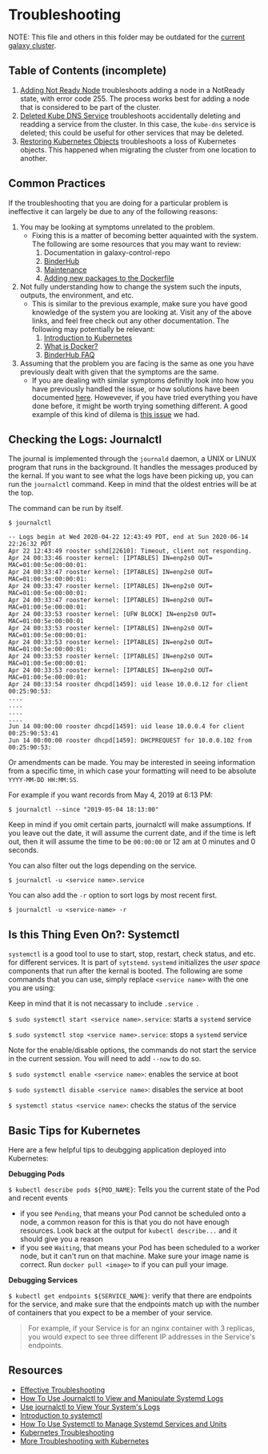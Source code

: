 # Troubleshooting 

NOTE: This file and others in this folder may be outdated for the [current galaxy cluster](https://github.com/LibreTexts/galaxy-control-repo/tree/production/kubernetes/).

## Table of Contents (incomplete)

1. [Adding Not Ready Node](AddingNotReadyNode.md) troubleshoots adding a node
in a NotReady state, with error code 255. The process works best for adding a node that is considered
to be part of the cluster.
1. [Deleted Kube DNS Service](DeletedKubeDNSService.md) troubleshoots
accidentally deleting and readding a service from the cluster. In this case, the `kube-dns` service is deleted;
this could be useful for other services that may be deleted.
1. [Restoring Kubernetes Objects](RestoringKubernetesObjects.md) troubleshoots a loss of Kubernetes objects. 
This happened when migrating the cluster from one location to another.

## Common Practices

If the troubleshooting that you are doing for a particular problem is ineffective it can largely be due to any of the following reasons:

1. You may be looking at symptoms unrelated to the problem.
   * Fixing this is a matter of becoming better aquainted with the system. The following are some resources that you may want to review:
      1. Documentation in galaxy-control-repo
      2. [BinderHub](/docs/Binder-on-GCloud/01-BinderHub.md)
      3. [Maintenance](/docs/maintenance-tasks.md)
      4. [Adding new packages to the Dockerfile](https://github.com/LibreTexts/default-env/)
2. Not fully understanding how to change the system such the inputs, outputs, the environment, and etc.
   * This is similar to the previous example, make sure you have good knowledge of the system you are looking at. Visit any of the above links, and feel free
   check out any other documentation. The following may potentially be relevant:
      1. [Introduction to Kubernetes](https://www.digitalocean.com/community/tutorials/an-introduction-to-kubernetes)
      2. [What is Docker?](https://opensource.com/resources/what-docker)
      3. [BinderHub FAQ](https://mybinder.readthedocs.io/en/latest/faq.html) 
3. Assuming that the problem you are facing is the same as one you have previously dealt with given that the symptoms are the same. 
   * If you are dealing with similar symptoms definitly look into how you have previously handled the issue, or how solutions have been documented
   [here](/docs/Bare-Metal/troubleshooting/). Howevever, if you have tried everything you 
   have done before, it might be worth trying something different. A good example of this kind of dilema is [this issue](https://github.com/LibreTexts/metalc/blob/master/docs/Bare-Metal/troubleshooting/KubeadmCert.md)
   we had.
      
      
## Checking the Logs: Journalctl

The journal is implemented through the `journald` daemon, a UNIX or LINUX program that runs in the background. It handles the messages
produced by the kernal. If you want to see what the logs have been picking up, you can run the `journalctl` command. Keep in mind that the 
oldest entries will be at the top. 

The command can be run by itself. 
```
$ journalctl
```
```
-- Logs begin at Wed 2020-04-22 12:43:49 PDT, end at Sun 2020-06-14 22:26:32 PDT
Apr 22 12:43:49 rooster sshd[22610]: Timeout, client not responding.
Apr 24 00:33:46 rooster kernel: [IPTABLES] IN=enp2s0 OUT= MAC=01:00:5e:00:00:01:
Apr 24 00:33:47 rooster kernel: [IPTABLES] IN=enp2s0 OUT= MAC=01:00:5e:00:00:01:
Apr 24 00:33:47 rooster kernel: [IPTABLES] IN=enp2s0 OUT= MAC=01:00:5e:00:00:01:
Apr 24 00:33:47 rooster kernel: [IPTABLES] IN=enp2s0 OUT= MAC=01:00:5e:00:00:01:
Apr 24 00:33:53 rooster kernel: [UFW BLOCK] IN=enp2s0 OUT= MAC=01:00:5e:00:00:01
Apr 24 00:33:53 rooster kernel: [IPTABLES] IN=enp2s0 OUT= MAC=01:00:5e:00:00:01:
Apr 24 00:33:53 rooster kernel: [IPTABLES] IN=enp2s0 OUT= MAC=01:00:5e:00:00:01:
Apr 24 00:33:53 rooster kernel: [IPTABLES] IN=enp2s0 OUT= MAC=01:00:5e:00:00:01:
Apr 24 00:33:53 rooster kernel: [IPTABLES] IN=enp2s0 OUT= MAC=01:00:5e:00:00:01:
Apr 24 00:33:54 rooster dhcpd[1459]: uid lease 10.0.0.12 for client 00:25:90:53:
....
....
....
....
Jun 14 00:00:00 rooster dhcpd[1459]: uid lease 10.0.0.4 for client 00:25:90:53:41
Jun 14 00:00:00 rooster dhcpd[1459]: DHCPREQUEST for 10.0.0.102 from 00:25:90:53:
```

Or amendments can be made. You may be interested in seeing information from a specific time, in which case your formatting will need to 
be absolute `YYYY-MM-DD HH:MM:SS`.

For example if you want records from May 4, 2019 at 6:13 PM:
```
$ journalctl --since "2019-05-04 18:13:00"
```
Keep in mind if you omit certain parts, journalctl will make assumptions. If you leave out the date, it will assume the current date, and 
if the time is left out, then it will assume the time to be ``00:00:00`` or 12 am at 0 minutes and 0 seconds. 

You can also filter out the logs depending on the service. 
```
$ journalctl -u <service name>.service
```

You can also add the `-r` option to sort logs by most recent first.
```
$ journalctl -u <service-name> -r
```

## Is this Thing Even On?: Systemctl

``systemctl`` is a good tool to use to start, stop, restart, check status, and etc. for different services. It is part of ``sytstemd``. ``systemd``
initializes the *user space* components that run after the kernal is booted. The following are some commands that you can use, simply
replace ``<service name>`` with the one you are using:

Keep in mind that it is not necassary to include `.service `.

`$ sudo systemctl start <service name>.service`: starts a `systemd` service

`$ sudo systemctl stop <service name>.service`: stops a `systemd` service

Note for the enable/disable options, the commands do not start the service in the current session. You will need to add `--now` to do so.

`$ sudo systemctl enable <service name>`: enables the service at boot

`$ sudo systemctl disable <service name>`: disables the service at boot

`$ systemctl status <service name>`: checks the status of the service

## Basic Tips for Kubernetes

Here are a few helpful tips to deubgging application deployed into Kubernetes:

**Debugging Pods**

`$ kubectl describe pods ${POD_NAME}`: Tells you the current state of the Pod and recent events 
  * if you see `Pending`, that means your Pod cannot be scheduled onto a node, a common reason for this is that you do not have 
    enough resources. Look back at the output for `kubectl describe...` and it should give you a reason
  * if you see `Waiting`, that means your Pod has been scheduled to a worker node, but it can't run on that machine. Make sure your image
    name is correct. Run `docker pull <image>` to if you can pull your image.

**Debugging Services**

`$ kubectl get endpoints ${SERVICE_NAME}`: verify that there are endpoints for the service, and make sure that the endpoints match up with 
the number of containers that you expect to be a member of your service.
 > For example, if your Service is for an nginx container with 3 replicas, you would expect to see three different IP addresses 
 in the Service's endpoints.


## Resources
- [Effective Troubleshooting](https://landing.google.com/sre/sre-book/chapters/effective-troubleshooting/)
- [How To Use Journalctl to View and Manipulate Systemd Logs](https://www.digitalocean.com/community/tutorials/how-to-use-journalctl-to-view-and-manipulate-systemd-logs)
- [Use journalctl to View Your System's Logs](https://www.linode.com/docs/quick-answers/linux/how-to-use-journalctl/)
- [Introduction to systemctl](https://www.linode.com/docs/quick-answers/linux-essentials/introduction-to-systemctl/)
- [How To Use Systemctl to Manage Systemd Services and Units](https://www.digitalocean.com/community/tutorials/how-to-use-systemctl-to-manage-systemd-services-and-units)
- [Kubernetes Troubleshooting](https://kubernetes.io/docs/tasks/debug-application-cluster/troubleshooting/)
- [More Troubleshooting with Kubernetes](https://kubernetes.io/docs/tasks/debug-application-cluster/debug-application/)


